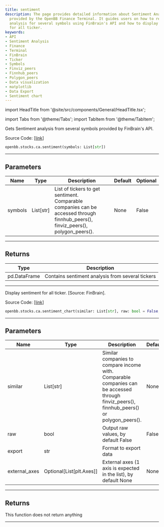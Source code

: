 ```yaml
---
title: sentiment
description: The page provides detailed information about Sentiment Analysis functions
  provided by the OpenBB Finance Terminal. It guides users on how to retrieve sentiment
  analysis for several symbols using FinBrain's API and how to display the sentiment
  for all ticker.
keywords:
- API
- Sentiment Analysis
- Finance
- Terminal
- FinBrain
- Ticker
- Symbols
- Finviz_peers
- Finnhub_peers
- Polygon_peers
- Data visualization
- matplotlib
- Data Export
- Sentiment chart
---
```


import HeadTitle from '@site/src/components/General/HeadTitle.tsx';

<HeadTitle title="stocks.ca.sentiment - Reference | OpenBB SDK Docs" />

import Tabs from '@theme/Tabs';
import TabItem from '@theme/TabItem';

<Tabs>
<TabItem value="model" label="Model" default>

Gets Sentiment analysis from several symbols provided by FinBrain's API.

Source Code: [[link](https://github.com/OpenBB-finance/OpenBBTerminal/tree/main/openbb_terminal/stocks/comparison_analysis/finbrain_model.py#L47)]

```python
openbb.stocks.ca.sentiment(symbols: List[str])
```

---

## Parameters

| Name | Type | Description | Default | Optional |
| ---- | ---- | ----------- | ------- | -------- |
| symbols | List[str] | List of tickers to get sentiment.<br/>Comparable companies can be accessed through<br/>finnhub_peers(), finviz_peers(), polygon_peers(). | None | False |


---

## Returns

| Type | Description |
| ---- | ----------- |
| pd.DataFrame | Contains sentiment analysis from several tickers |
---

</TabItem>
<TabItem value="view" label="Chart">

Display sentiment for all ticker. [Source: FinBrain].

Source Code: [[link](https://github.com/OpenBB-finance/OpenBBTerminal/tree/main/openbb_terminal/stocks/comparison_analysis/finbrain_view.py#L32)]

```python
openbb.stocks.ca.sentiment_chart(similar: List[str], raw: bool = False, export: str = "", external_axes: Optional[List[matplotlib.axes._axes.Axes]] = None)
```

---

## Parameters

| Name | Type | Description | Default | Optional |
| ---- | ---- | ----------- | ------- | -------- |
| similar | List[str] | Similar companies to compare income with.<br/>Comparable companies can be accessed through<br/>finviz_peers(), finnhub_peers() or polygon_peers(). | None | False |
| raw | bool | Output raw values, by default False | False | True |
| export | str | Format to export data |  | True |
| external_axes | Optional[List[plt.Axes]] | External axes (1 axis is expected in the list), by default None | None | True |


---

## Returns

This function does not return anything

---

</TabItem>
</Tabs>
